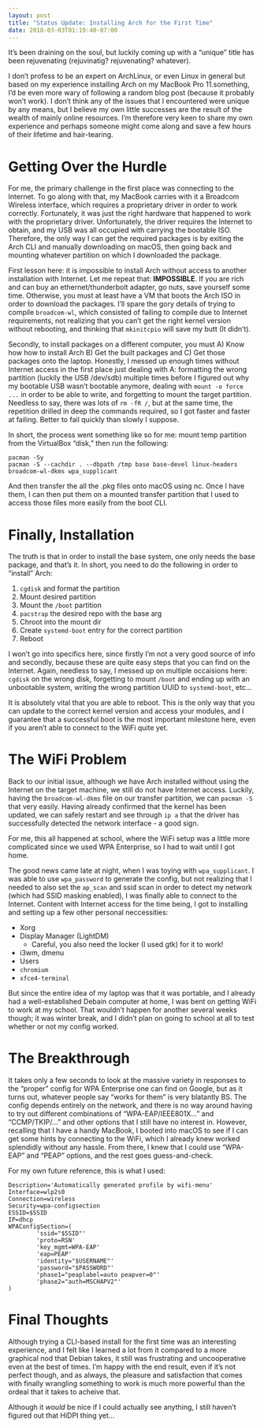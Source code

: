 ```yaml
---
layout: post
title: "Status Update: Installing Arch for the First Time"
date: 2018-03-03T01:19:40-07:00
---
```


It’s been draining on the soul, but luckily coming up with a “unique” title has been rejuvenating (rejuvinatig? rejuvenating? whatever).

I don’t profess to be an expert on ArchLinux, or even Linux in general but based on my experience installing Arch on my MacBook Pro 11.something, I’d be even more wary of following a random blog post (because it probably won’t work). I don’t think any of the issues that I encountered were unique by any means, but I believe my own little successes are the result of the wealth of mainly online resources. I’m therefore very keen to share my own experience and perhaps someone might come along and save a few hours of their lifetime and hair-tearing.

# Getting Over the Hurdle

For me, the primary challenge in the first place was connecting to the Internet. To go along with that, my MacBook carries with it a Broadcom Wireless interface, which requires a proprietary driver in order to work correctly. Fortunately, it was just the right hardware that happened to work with the proprietary driver. Unfortunately, the driver requires the Internet to obtain, and my USB was all occupied with carrying the bootable ISO. Therefore, the only way I can get the required packages is by exiting the Arch CLI and manually downloading on macOS, then going back and mounting whatever partition on which I downloaded the package.

First lesson here: it is impossible to install Arch without access to another installation with Internet. Let me repeat that: **IMPOSSIBLE**. If you are rich and can buy an ethernet/thunderbolt adapter, go nuts, save yourself some time. Otherwise, you must at least have a VM that boots the Arch ISO in order to download the packages. I’ll spare the gory details of trying to compile `broadcom-wl`, which consisted of failing to compile due to Internet requirements, not realizing that you can’t get the right kernel version without rebooting, and thinking that `mkinitcpio` will save my butt (It didn’t).

Secondly, to install packages on a different computer, you must A) Know how how to install Arch B) Get the built packages and C) Get those packages onto the laptop. Honestly, I messed up enough times without Internet access in the first place just dealing with A: formatting the wrong partition (luckily the USB /dev/sdb) multiple times before I figured out why my bootable USB wasn’t bootable anymore, dealing with `mount -o force ...` in order to be able to write, and forgetting to mount the target partition. Needless to say, there was lots of `rm -fR /`, but at the same time, the repetition drilled in deep the commands required, so I got faster and faster at failing. Better to fail quickly than slowly I suppose.

In short, the process went something like so for me: mount temp partition from the VirtualBox “disk,” then run the following:

``` shell
pacman -Sy
pacman -S --cachdir . --dbpath /tmp base base-devel linux-headers broadcom-wl-dkms wpa_supplicant
```

And then transfer the all the .pkg files onto macOS using nc. Once I have them, I can then put them on a mounted transfer partition that I used to access those files more easily from the boot CLI.

# Finally, Installation
The truth is that in order to install the base system, one only needs the base package, and that’s it. In short, you need to do the following in order to “install” Arch:

  1. `cgdisk` and format the partition
  2. Mount desired partition
  3. Mount the `/boot` partition
  4. `pacstrap` the desired repo with the base arg
  5. Chroot into the mount dir
  6. Create `systemd-boot` entry for the correct partition
  7. Reboot

I won’t go into specifics here, since firstly I’m not a very good source of info and secondly, because these are quite easy steps that you can find on the Internet. Again, needless to say, I messed up on multiple occaisions here: `cgdisk` on the wrong disk, forgetting to mount `/boot` and ending up with an unbootable system, writing the wrong partition UUID to `systemd-boot`, etc…

It is absolutely vital that you are able to reboot. This is the only way that you can update to the correct kernel version and access your modules, and I guarantee that a successful boot is the most important milestone here, even if you aren’t able to connect to the WiFi quite yet.

# The WiFi Problem

Back to our initial issue, although we have Arch installed without using the Internet on the target machine, we still do not have Internet access. Luckily, having the `broadcom-wl-dkms` file on our transfer partition, we can `pacman -S` that very easily. Having already confirmed that the kernel has been updated, we can safely restart and see through `ip a` that the driver has successfully detected the network interface - a good sign.

For me, this all happened at school, where the WiFi setup was a little more complicated since we used WPA Enterprise, so I had to wait until I got home.

The good news came late at night, when I was toying with `wpa_supplicant`. I was able to use `wpa_password` to generate the config, but not realizing that I needed to also set the `ap_scan` and ssid scan in order to detect my network (which had SSID masking enabled), I was finally able to connect to the Internet. Content with Internet access for the time being, I got to installing and setting up a few other personal neccessities:

  * Xorg
  * Display Manager (LightDM)
    - Careful, you also need the locker (I used gtk) for it to work!
  * i3wm, dmenu
  * Users
  * `chromium`
  * `xfce4-terminal`

But since the entire idea of my laptop was that it was portable, and I already had a well-established Debain computer at home, I was bent on getting WiFi to work at my school. That wouldn’t happen for another several weeks though; it was winter break, and I didn’t plan on going to school at all to test whether or not my config worked.

# The Breakthrough

It takes only a few seconds to look at the massive variety in responses to the “proper” config for WPA Enterprise one can find on Google, but as it turns out, whatever people say “works for them” is very blatantly BS. The config depends entirely on the network, and there is no way around having to try out different combinations of “WPA-EAP/IEEE801X…” and “CCMP/TKIP/…” and other options that I still have no interest in. However, recalling that I have a handy MacBook, I booted into macOS to see if I can get some hints by connecting to the WiFi, which I already knew worked splendidly without any hassle. From there, I knew that I could use “WPA-EAP” and “PEAP” options, and the rest goes guess-and-check.

For my own future reference, this is what I used:

```
Description='Automatically generated profile by wifi-menu'
Interface=wlp2s0
Connection=wireless
Security=wpa-configsection
ESSID=$SSID
IP=dhcp
WPAConfigSection=(
        'ssid="$SSID"'
        'proto=RSN'
        'key_mgmt=WPA-EAP'
        'eap=PEAP'
        'identity="$USERNAME"'
        'password="$PASSWORD"'
        'phase1="peaplabel=auto peapver=0"'
        'phase2="auth=MSCHAPV2"'
)
```

# Final Thoughts

Although trying a CLI-based install for the first time was an interesting experience, and I felt like I learned a lot from it compared to a more graphical nod that Debian takes, it still was frustrating and uncooperative even at the best of times. I’m happy with the end result, even if it’s not perfect though, and as always, the pleasure and satisfaction that comes with finally wrangling something to work is much more powerful than the ordeal that it takes to acheive that.

Although it *would* be nice if I could actually see anything, I still haven’t figured out that HiDPI thing yet…
